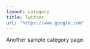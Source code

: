 ```yaml
---
layout: category
title: Twitter
url: "https://www.google.com"
---
```


Another sample category page.